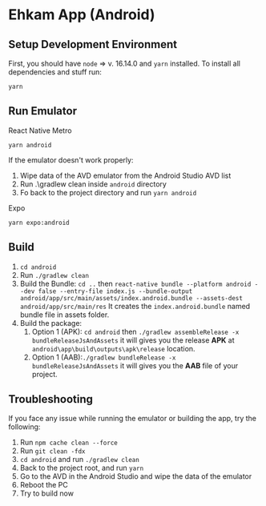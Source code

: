 # Ehkam App (Android)

## Setup Development Environment

First, you should have `node` => v. 16.14.0 and `yarn` installed. To install all dependencies and stuff run:

```
yarn
```

## Run Emulator

React Native Metro

```
yarn android
```

If the emulator doesn't work properly:

1. Wipe data of the AVD emulator from the Android Studio AVD list
2. Run .\gradlew clean inside `android` directory
3. Fo back to the project directory and run `yarn android`

Expo

```
yarn expo:android
```

## Build

1. `cd android`
2. Run `./gradlew clean`
3. Build the Bundle: `cd ..` then `react-native bundle --platform android --dev false --entry-file index.js --bundle-output android/app/src/main/assets/index.android.bundle --assets-dest android/app/src/main/res` It creates the `index.android.bundle` named bundle file in assets folder.
4. Build the package:
   1. Option 1 (APK): `cd android` then `./gradlew assembleRelease -x bundleReleaseJsAndAssets` it will gives you the release **APK** at `android\app\build\outputs\apk\release` location.
   2. Option 1 (AAB):`./gradlew bundleRelease -x bundleReleaseJsAndAssets` it will gives you the **AAB** file of your project.

## Troubleshooting

If you face any issue while running the emulator or building the app, try the following:

1. Run `npm cache clean --force`
2. Run `git clean -fdx`
3. `cd android` and run `./gradlew clean`
4. Back to the project root, and run `yarn`
5. Go to the AVD in the Android Studio and wipe the data of the emulator
6. Reboot the PC
7. Try to build now
